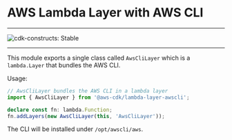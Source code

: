 # AWS Lambda Layer with AWS CLI
<!--BEGIN STABILITY BANNER-->

---

![cdk-constructs: Stable](https://img.shields.io/badge/cdk--constructs-stable-success.svg?style=for-the-badge)

---

<!--END STABILITY BANNER-->


This module exports a single class called `AwsCliLayer` which is a `lambda.Layer` that bundles the AWS CLI.

Usage:

```ts
// AwsCliLayer bundles the AWS CLI in a lambda layer
import { AwsCliLayer } from '@aws-cdk/lambda-layer-awscli';

declare const fn: lambda.Function;
fn.addLayers(new AwsCliLayer(this, 'AwsCliLayer'));
```

The CLI will be installed under `/opt/awscli/aws`.
